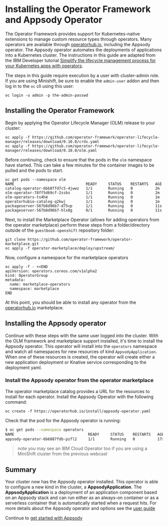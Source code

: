 # Installing the Operator Framework and Appsody Operator

The Operator Framework provides support for Kubernetes-native extensions to manage custom resource types through operators. Many operators are available through [operatorhub.io](https://operatorhub.io/), including the Appsody operator. The Appsody operator automates the deployments of applications into a Kubernetes cluster. The instructions in this guide are adapted from the IBM Developer tutorial [Simplify the lifecycle management process for your Kubernetes apps with operators](https://developer.ibm.com/tutorials/simplify-lifecycle-management-kubernetes-openshift-ibm-cloud-operator/).

The steps in this guide require execution by a user with cluster-admin role. If you are using Minishift, be sure to enable the `admin-user` addon and then log in to the `oc` cli using this user:

`oc login -u admin -p the-admin-passwd`

## Installing the Operator Framework

Begin by applying the Operator Lifecycle Manager (OLM) release to your cluster:

```text
oc apply -f https://github.com/operator-framework/operator-lifecycle-manager/releases/download/0.10.0/crds.yaml
oc apply -f https://github.com/operator-framework/operator-lifecycle-manager/releases/download/0.10.0/olm.yaml
```

Before continuing, check to ensure that the pods in the `olm` namespace have started. This can take a few minutes for the container images to be pulled and the pods to start.

```text
oc get pods --namespace olm
NAME                                READY     STATUS    RESTARTS   AGE
catalog-operator-6bb8ffd7c5-4jwwz   1/1       Running   0          2m
olm-operator-78ff5d69cf-2ssbs       1/1       Running   0          2m
olm-operators-ts4h4                 1/1       Running   0          1m
operatorhubio-catalog-q2kwj         1/1       Running   0          1m
packageserver-567b8d96b7-d75vp      1/1       Running   0          11s
packageserver-567b8d96b7-hlx8g      0/1       Running   0          11s
```

Next, to install the Marketplace Operator (allows for adding operators from the operator marketplace) perform these steps from a folder/directory outside of the `guestbook-openshift` repository folder:

```text
git clone https://github.com/operator-framework/operator-marketplace.git
oc apply -f operator-marketplace/deploy/upstream/
```

Now, configure a namespace for the marketplace operators

```text
oc apply -f - <<END
apiVersion: operators.coreos.com/v1alpha2
kind: OperatorGroup
metadata:
  name: marketplace-operators
  namespace: marketplace
END
```

At this point, you should be able to install any operator from the [operatorhub.io](https://operatorhub.io/) marketplace.

## Installing the Appsody operator

Continue with these steps with the same user logged into the cluster. With the OLM framework and marketplace support installed, it's time to install the Appsody operator. This operator will install into the `operators` namespace and watch all namespaces for new resources of kind `AppsodyApplication`. When one of these resources is created, the operator will create either a new application deployment or Knative service corresponding to the deployment yaml.

### Install the Appsody operator from the operator marketplace

The operator marketplace catalog provides a URL for the resources to install for each operator. Install the Appsody Operator with the following command:

```text
oc create -f https://operatorhub.io/install/appsody-operator.yaml
```

Check that the pod for the Appsody operator is running:

```bash
$ oc get pods --namespace operators
NAME                                 READY     STATUS    RESTARTS   AGE
appsody-operator-6b6887fdb-pzfl2     1/1       Running   0          17s
```

> note you may see an IBM Cloud Operator too if you are using a MiniShift cluster from the previous webcast

## Summary

Your cluster now has the Appsody operator installed. This operator is able to configure a new kind in the cluster, a **AppsodyApplication**. The **AppsodyApplication** is a deployment of an application component based on an Appsody stack and can run either as an always-on container or as a serverless container that is automatically started when a request hits. For more details about the Appsody operator and options see the [user guide](https://github.com/appsody/appsody-operator/blob/master/doc/user-guide.md)

Continue to [get started with Appsody](appsody101.md)
